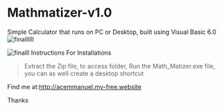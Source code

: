 # Mathmatizer-v1.0
Simple Calculator that runs on PC or Desktop, built using Visual Basic 6.0
![finallllll](https://user-images.githubusercontent.com/36452069/50530544-03e83a80-0aff-11e9-8fb7-92c43fae9095.PNG)

![finalll](https://user-images.githubusercontent.com/36452069/50530545-03e83a80-0aff-11e9-920f-262e865bdeef.PNG)
Instructions For Installations
>Extract the Zip file, to access folder,
Run the Math_Matizer.exe file, you can as well create a desktop shortcut

Find me at:http://acemmanuel.my-free.website

Thanks
